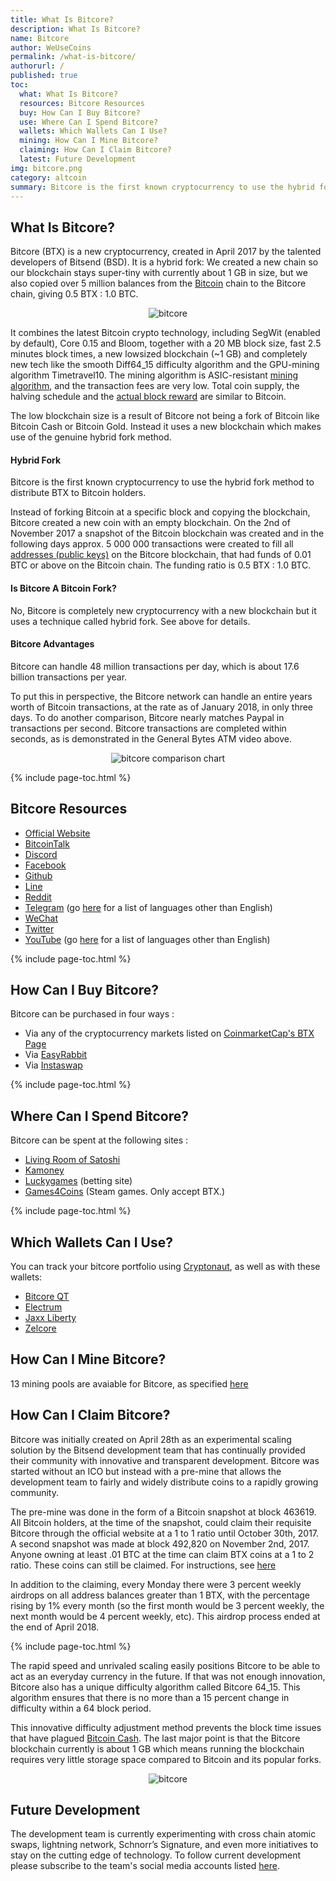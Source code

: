 ```yaml
---
title: What Is Bitcore?
description: What Is Bitcore?
name: Bitcore
author: WeUseCoins
permalink: /what-is-bitcore/
authorurl: /
published: true
toc: 
  what: What Is Bitcore?
  resources: Bitcore Resources 
  buy: How Can I Buy Bitcore?
  use: Where Can I Spend Bitcore?
  wallets: Which Wallets Can I Use?
  mining: How Can I Mine Bitcore?
  claiming: How Can I Claim Bitcore?
  latest: Future Development
img: bitcore.png
category: altcoin
summary: Bitcore is the first known cryptocurrency to use the hybrid fork method to distribute BTX to Bitcoin holders.
---
```


<h2 id="what">What Is Bitcore?</h2>

<p><center><script type="text/javascript" src="https://files.coinmarketcap.com/static/widget/currency.js"></script><div class="coinmarketcap-currency-widget" data-currency="bitcore" data-base="USD" data-secondary="BTC" data-ticker="true" data-rank="true" data-marketcap="true" data-volume="true" data-stats="USD" data-statsticker="false"></div></center></p>

<p>Bitcore (BTX) is a new cryptocurrency, created in April 2017 by the talented developers of Bitsend (BSD). 
It is a hybrid fork: We created a new chain so our blockchain stays super-tiny with currently about 1 GB in size, but we also copied over 5 million balances from the <a href="/what-is-bitcoin/">Bitcoin</a> chain to the Bitcore chain, giving 0.5 BTX : 1.0 BTC. </p>

<center><img src="/images/bitcore-103.jpg" alt="bitcore"></center>

<p>It combines the latest Bitcoin crypto technology, including SegWit (enabled by default), Core 0.15 and Bloom, together with a 20 MB block size, fast 2.5 minutes block times, a new lowsized blockchain (~1 GB) and completely new tech like the smooth Diff64_15 difficulty algorithm and the GPU-mining algorithm Timetravel10. The mining algorithm is ASIC-resistant <a href="/video-mining-bitcoin-and-genesis-mining/">mining algorithm</a>, and the transaction fees are very low.  Total coin supply, the halving schedule and the <a href="/video-qa-scaling-and-the-block-size-debate/">actual block reward</a> are similar to Bitcoin. </p>

<p>The low blockchain size is a result of Bitcore not being a fork of Bitcoin like Bitcoin Cash or Bitcoin Gold. Instead it uses a new blockchain which makes use of the genuine hybrid fork method. </p>

<h4>Hybrid Fork</h4>

<p>Bitcore is the first known cryptocurrency to use the hybrid fork method to distribute BTX to Bitcoin holders. </p>

<p>Instead of forking Bitcoin at a specific block and copying the blockchain, Bitcore created a new coin with an empty blockchain. On the 2nd of November 2017 a snapshot of the Bitcoin blockchain was created and in the following days approx. 5 000 000 transactions were created to fill all <a href="/public-private-keys-entropy-bitcoin-security/">addresses (public keys)</a> on the Bitcore blockchain, that had funds of 0.01 BTC or above on the Bitcoin chain. The funding ratio is 0.5 BTX : 1.0 BTC. </p>

<h4>Is Bitcore A Bitcoin Fork?</h4>

<p>No, Bitcore is completely new cryptocurrency with a new blockchain but it uses a technique called hybrid fork. See above for details. </p>

<h4>Bitcore Advantages</h4>

<p>Bitcore can handle 48 million transactions per day, which is about 17.6 billion transactions per year. </p>

<p>To put this in perspective, the Bitcore network can handle an entire years worth of Bitcoin transactions, at the rate as of January 2018, in only three days. To do another comparison, Bitcore nearly matches Paypal in transactions per second. Bitcore transactions are completed within seconds, as is demonstrated in the General Bytes ATM video above. </p>

<center><img src="/images/bitcore-102.png" alt="bitcore comparison chart"></center>

{% include page-toc.html %}

<h2 id="resources">Bitcore Resources</h2>

<ul>
<li><a href="https://bitcore.cc/">Official Website</a></li>
<li><a href="https://bitcointalk.org/index.php?topic=1883902.0">BitcoinTalk</a></li>
<li><a href="https://discordapp.com/invite/Q8uEjED">Discord</a></li>
<li><a href="https://www.facebook.com/Bitcore.Coin/">Facebook</a></li>
<li><a href="https://github.com/LIMXTEC/BitCore">Github</a></li>
<li><a href="http://line.me/ti/g/sqLCSW7TaB">Line</a></li>
<li><a href="https://www.reddit.com/r/bitcore_btx/">Reddit</a></li>
<li><a href="https://t.me/bitcore_btx_official">Telegram</a> (go <a href="https://bitcore.cc/community/">here</a> for a list of languages other than English)</li>
<li><a href="https://u.wechat.com/IFwCS4grm0THvVtuggYvtQk">WeChat</a></li>
<li><a href="https://twitter.com/bitcore_btx">Twitter</a></li>
<li><a href="https://www.youtube.com/channel/UCQ8pXce5-yN4LCtA6RzcZvQ">YouTube</a> (go <a href="https://bitcore.cc/community/">here</a> for a list of languages other than English)</li>
</ul>

{% include page-toc.html %}

<h2 id="buy">How Can I Buy Bitcore?</h2>
<p>Bitcore can be purchased in four ways :
<ul>
  <li>Via any of the cryptocurrency markets listed on <a href="https://coinmarketcap.com/currencies/bitcore/#markets">CoinmarketCap's BTX Page</a></li>
  <li>Via <a href="https://easyrabbit.net/?buy=btx">EasyRabbit</a></li>
  <li>Via <a href="https://instaswap.io/">Instaswap</a></li>
</ul>
</p>
{% include page-toc.html %}

<h2 id="use">Where Can I Spend Bitcore?</h2>
<p>Bitcore can be spent at the following sites : 
<ul>
  <li><a href="https://livingroomofsatoshi.com/">Living Room of Satoshi</a></li>
  <li><a href="https://www.kamoney.com.br/">Kamoney</a></li>
  <li><a href="https://luckygames.io/">Luckygames</a> (betting site)</li>
  <li><a href="https://www.games4coins.com/">Games4Coins</a> (Steam games. Only accept BTX.)</li>
</ul>

{% include page-toc.html %}

<h2 id="wallets">Which Wallets Can I Use?</h2>
<p>You can track your bitcore portfolio using <a href="https://www.cryptonaut.org/">Cryptonaut</a>, as well as with these wallets:
<ul>
  <li><a href="https://bitcore.cc/eco-system-2/">Bitcore QT</a></li>
  <li><a href="https://github.com/LIMXTEC/electrum-bitcore/releases">Electrum</a></li>
  <li><a href="https://jaxx.io/downloads.html">Jaxx Liberty</a></li>
  <li><a href="https://zeltrez.io/downloads/">Zelcore</a></li>
</ul></p>
</p>

<h2 id="mining">How Can I Mine Bitcore?</h2>
<p>13 mining pools are avaiable for Bitcore, as specified <a href="https://bitcore.cc/eco-system-2/">here</a></p>

<h2 id="claiming">How Can I Claim Bitcore?</h4>

<p>Bitcore was initially created on April 28th as an experimental scaling solution by the Bitsend development team that has continually provided their community with innovative and transparent development. Bitcore was started without an ICO but instead with a pre-mine that allows the development team to fairly and widely distribute coins to a rapidly growing community. </p>

<p>The pre-mine was done in the form of a Bitcoin snapshot at block 463619. All Bitcoin holders, at the time of the snapshot, could  claim their requisite Bitcore through the official website at a 1 to 1 ratio until October 30th, 2017. A second snapshot was made at block 492,820 on November 2nd, 2017. Anyone owning at least .01 BTC at the time can claim BTX coins at a 1 to 2 ratio. These coins can still be claimed.  For instructions, see <a href="https://steemit.com/crypto-news/@xwerk/bitcore-btx-guide-the-2nd-snapshot-for-btc-hodlers-free-btx-or-how-it-works">here</a></p>

<p>In addition to the claiming, every Monday there were 3 percent weekly airdrops on all address balances greater than 1 BTX, with the percentage rising by 1% every month (so the first month would be 3 percent weekly, the next month would be 4 percent weekly, etc). This airdrop process ended at the end of April 2018.</p>

{% include page-toc.html %}

<p>The rapid speed and unrivaled scaling easily positions Bitcore to be able to act as an everyday currency in the future. If that was not enough innovation, Bitcore also has a unique difficulty algorithm called Bitcore 64_15. This algorithm ensures that there is no more than a 15 percent change in difficulty within a 64 block period.</p> 

<p>This innovative difficulty adjustment method prevents the block time issues that have plagued <a href="/what-is-bcash/">Bitcoin Cash</a>. The last major point is that the Bitcore blockchain currently is about 1 GB which means running the blockchain requires very little storage space compared to Bitcoin and its popular forks.</p>

<center><img src="/images/bitcore-104.jpg" alt="bitcore"></center>

<h2 id="latest">Future Development</h2>

<p>The development team is currently experimenting with cross chain atomic swaps, lightning network, Schnorr’s Signature, and even more initiatives to stay on the cutting edge of technology. To follow current development please subscribe to the team's social media accounts listed <a href="https://bitcore.cc/community/">here</a>.</p>

